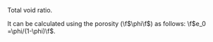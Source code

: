 Total void ratio.

It can be calculated using the porosity (\f$\phi\f$) as follows:
\f$e_0 =\phi/(1-\phi)\f$.
